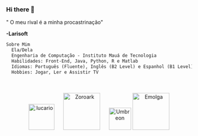### Hi there 👋
" O meu rival é a minha procastrinação"

 **-Larisoft**


</div>

  ```md
  Sobre Mim
    Ela/Dela
    Engenharia de Computação - Instituto Mauá de Tecnologia
    Habilidades: Front-End, Java, Python, R e Matlab
    Idiomas: Português (Fluente), Inglês (B2 Level) e Espanhol (B1 Level)
    Hobbies: Jogar, Ler e Assistir TV
  ```
  <br />

</div>


<div align="center">
<br />
<img  width="70" src="https://img.pokemondb.net/sprites/black-white/anim/normal/lucario.gif" alt="lucario" />
<span>&nbsp;&nbsp;&nbsp;&nbsp;</span> 
<img  width ="100" src="https://img.pokemondb.net/sprites/black-white/anim/normal/zoroark.gif" alt="Zoroark" />
<span>&nbsp;&nbsp;&nbsp;&nbsp;</span> 
<img  width ="60" src="https://img.pokemondb.net/sprites/black-white/anim/normal/umbreon.gif" alt="Umbreon" />
<img  width ="100" src="https://img.pokemondb.net/sprites/black-white/anim/normal/emolga.gif" alt="Emolga"  />
</div>

  
<!--
**Larisoft01/Larisoft01** is a ✨ _special_ ✨ repository because its `README.md` (this file) appears on your GitHub profile.

Here are some ideas to get you started:

- 🔭 I’m currently working on ...
- 🌱 I’m currently learning ...
- 👯 I’m looking to collaborate on ...
- 🤔 I’m looking for help with ...
- 💬 Ask me about ...
]
- 📫 How to reach me: ...
- 😄 Pronouns: ...
- ⚡ Fun fact: ...
-->
